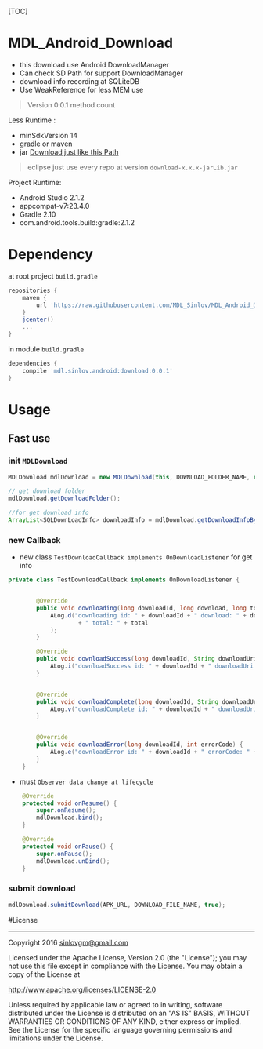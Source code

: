 [TOC]

# MDL_Android_Download

- this download use Android DownloadManager
- Can check SD Path for support DownloadManager
- download info recording at SQLiteDB
- Use WeakReference for less MEM use

> Version 0.0.1 method count 

Less Runtime :
- minSdkVersion 14
- gradle or maven
- jar [Download just like this Path](https://github.com/MDL_Sinlov/MDL_Android_Download/raw/master/mvn-repo/mdl/sinlov/android/download/0.0.1/download-0.0.1-jarLib.jar)

> eclipse just use every repo at version `download-x.x.x-jarLib.jar`

Project Runtime:
- Android Studio 2.1.2
- appcompat-v7:23.4.0
- Gradle 2.10
- com.android.tools.build:gradle:2.1.2

# Dependency

at root project `build.gradle`

```gradle
repositories {
    maven {
        url 'https://raw.githubusercontent.com/MDL_Sinlov/MDL_Android_Download/master/mvn-repo/'
    }
    jcenter()
    ...
}
```

in module `build.gradle`

```gradle
dependencies {
    compile 'mdl.sinlov.android:download:0.0.1'
}
```

# Usage

## Fast use



### init `MDLDownload`

```java
MDLDownload mdlDownload = new MDLDownload(this, DOWNLOAD_FOLDER_NAME, new TestDownloadCallback());

// get download folder
mdlDownload.getDownloadFolder();

//for get download info
ArrayList<SQLDownLoadInfo> downloadInfo = mdlDownload.getDownloadInfoByDB();
```

### new Callback

- new class `TestDownloadCallback implements OnDownloadListener` for get info

```java
private class TestDownloadCallback implements OnDownloadListener {


        @Override
        public void downloading(long downloadId, long download, long total) {
            ALog.d("downloading id: " + downloadId + " download: " + download
                    + " total: " + total
            );
        }

        @Override
        public void downloadSuccess(long downloadId, String downloadUri) {
            ALog.i("downloadSuccess id: " + downloadId + " downloadUri: " + downloadUri);
        }


        @Override
        public void downloadComplete(long downloadId, String downloadUri) {
            ALog.v("downloadComplete id: " + downloadId + " downloadUri: " + downloadUri);
        }


        @Override
        public void downloadError(long downloadId, int errorCode) {
            ALog.e("downloadError id: " + downloadId + " errorCode: " + errorCode);
        }
    }
```

- must `Observer data change at lifecycle`

```java
    @Override
    protected void onResume() {
        super.onResume();
        mdlDownload.bind();
    }

    @Override
    protected void onPause() {
        super.onPause();
        mdlDownload.unBind();
    }
```

### submit download

```java
mdlDownload.submitDownload(APK_URL, DOWNLOAD_FILE_NAME, true);
```

#License

---

Copyright 2016 sinlovgm@gmail.com

Licensed under the Apache License, Version 2.0 (the "License");
you may not use this file except in compliance with the License.
You may obtain a copy of the License at

   http://www.apache.org/licenses/LICENSE-2.0

Unless required by applicable law or agreed to in writing, software
distributed under the License is distributed on an "AS IS" BASIS,
WITHOUT WARRANTIES OR CONDITIONS OF ANY KIND, either express or implied.
See the License for the specific language governing permissions and
limitations under the License.